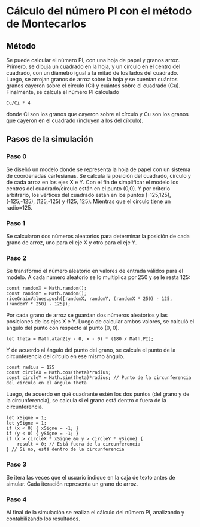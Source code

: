 # Cálculo del número PI con el método de Montecarlos

## Método

Se puede calcular el número PI, con una hoja de papel y granos arroz.
Primero, se dibuja un cuadrado en la hoja, y un círculo en el centro del cuadrado, con un diámetro igual a la mitad de los lados del cuadrado.
Luego, se arrojan granos de arroz sobre la hoja y se cuentan cuántos granos cayeron sobre el círculo (Ci) y cuántos sobre el cuadrado (Cu).
Finalmente, se calcula el número PI calculado 

    Cu/Ci * 4

donde Ci son los granos que cayeron sobre el círculo y Cu son los granos que cayeron en el cuadrado (incluyen a los del círculo). 

## Pasos de la simulación

### Paso 0


Se diseñó un modelo donde se representa la hoja de papel con un sistema de coordenadas cartesianas. Se calcula la posición del cuadrado, círculo y de cada arroz en los ejes X e Y. Con el fin de simplificar el modelo los centros del cuadrado/círculo están en el punto (0,0). Y por criterio arbitrario, los vértices del cuadrado están en los puntos (-125,125), (-125,-125), (125,-125) y (125, 125). Mientras que el círculo tiene un radio=125.

### Paso 1


Se calcularon dos números aleatorios para determinar la posición de cada grano de arroz, uno para el eje X y otro para el eje Y. 

### Paso 2


Se transformó el número aleatorio en valores de entrada válidos para el modelo. A cada número aleatorio se lo multiplica por 250 y se le resta 125:


    const randomX = Math.random();
    const randomY = Math.random();
    riceGrainValues.push([randomX, randomY, (randomX * 250) - 125, (randomY * 250) - 125]);

Por cada grano de arroz se guardan dos números aleatorios y las posiciones de los ejes X e Y.
Luego de calcular ambos valores, se calculó el ángulo del punto con respecto al punto (0, 0).


    let theta = Math.atan2(y - 0, x - 0) * (180 / Math.PI); 

Y de acuerdo al ángulo del punto del grano, se calcula el punto de la circunferencia del círculo en ese mismo ángulo.

    
    const radius = 125
    const circleX = Math.cos(theta)*radius;
    const circleY = Math.sin(theta)*radius; // Punto de la circunferencia del círculo en el ángulo theta

Luego, de acuerdo en qué cuadrante estén los dos puntos (del grano y de la circunferencia), se calcula si el grano está dentro o fuera de la circunferencia.


    let xSigne = 1;
    let ySigne = 1;
    if (x < 0) { xSigne = -1; }
    if (y < 0) { ySigne = -1; }
    if (x > circleX * xSigne && y > circleY * ySigne) {
        result = 0; // Está fuera de la circunferencia
    } // Si no, está dentro de la circunferencia

### Paso 3


Se itera las veces que el usuario indique en la caja de texto antes de simular.
Cada iteración representa un grano de arroz.

### Paso 4

Al final de la simulación se realiza el cálculo del número PI, analizando y contabilizando los resultados.

